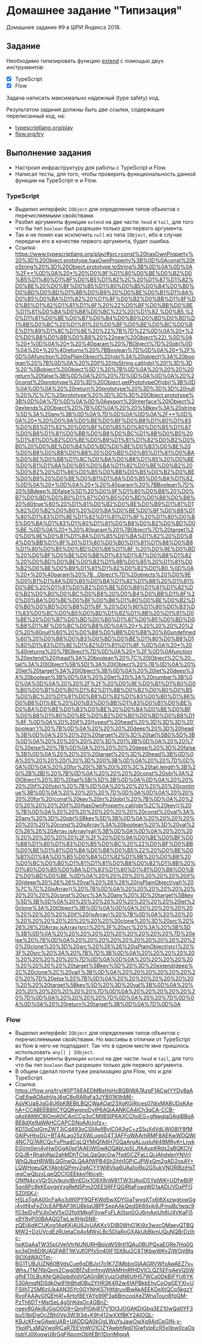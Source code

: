 # Домашнее задание "Типизация"

Домашнее задание #9 в ШРИ Яндекса 2018.

## Задание

Необходимо типизировать функцию [extend](https://gist.github.com/alt-j/9dae0e73b118370cf54f2d08a22e02de) с помощью двух инструментов:

- [x] TypeScript
- [x] Flow

Задача написать максимально надежный (type safety) код.

Результатом задания должны быть две ссылки, содержащие переписанный код, на:

- [typescriptlang.org/play](https://www.typescriptlang.org/play)
- [flow.org/try](https://flow.org/try)

## Выполнение задания

- Настроил инфраструктуру для работы с TypeScript и Flow.
- Написал тесты, для того, чтобы проверить функциональность данной функции на TypeScript-е и Flow.

### TypeScript

- Выделил интерфейс `IObject` для определения типов объектов с перечисляемыми свойствами.
- Разбил аргументы функции `extend` на две части: `head` и `tail`, для того что бы тип `boolean` был разрешен только для первого аргумента.
- Так и не понял как исключить `null` из типа `IObject`, ибо в случае передачи его в качестве первого аргумента, будет ошибка.
- Ссылка: https://www.typescriptlang.org/play/#src=const%20hasOwnProperty%20%3D%20Object.prototype.hasOwnProperty%3B%0D%0Aconst%20toString%20%3D%20Object.prototype.toString%3B%0D%0A%0D%0A%2F**%0D%0A%20*%20%D0%9F%D1%80%D0%BE%D0%B2%D0%B5%D1%80%D1%8F%D0%B5%D1%82%2C%20%D1%87%D1%82%D0%BE%20%D0%BF%D0%B5%D1%80%D0%B5%D0%B4%D0%B0%D0%BD%D0%BD%D1%8B%D0%B9%20%D0%BE%D0%B1%D1%8A%D0%B5%D0%BA%D1%82%20%D1%8F%D0%B2%D0%BB%D1%8F%D0%B5%D1%82%D1%81%D1%8F%20%22%D0%BF%D0%BB%D0%BE%D1%81%D0%BA%D0%B8%D0%BC%22%20(%D1%82.%D0%B5.%20%D1%81%D0%BE%D0%B7%D0%B4%D0%B0%D0%BD%D0%BD%D1%8B%D0%BC%20%D1%81%20%D0%BF%D0%BE%D0%BC%D0%BE%D1%89%D1%8C%D1%8E%20%22%7B%7D%22%0D%0A%20*%20%D0%B8%D0%BB%D0%B8%20%22new%20Object%22).%0D%0A%20*%0D%0A%20*%20%40param%20%7BObject%7D%20obj%0D%0A%20*%20%40returns%20%7BBoolean%7D%0D%0A%20*%2F%0D%0Afunction%20isPlainObject%20(obj%3A%20object)%3A%20boolean%20%7B%0D%0A%20%20if%20(toString.call(obj)%20!%3D%3D%20'%5Bobject%20Object%5D')%20%7B%0D%0A%20%20%20%20return%20false%3B%0D%0A%20%20%7D%0D%0A%0D%0A%20%20const%20prototype%20%3D%20Object.getPrototypeOf(obj)%3B%0D%0A%0D%0A%20%20return%20prototype%20%3D%3D%3D%20null%20%7C%7C%20prototype%20%3D%3D%3D%20Object.prototype%3B%0D%0A%7D%0D%0A%0D%0Aexport%20interface%20IObject%20extends%20Object%20%7B%0D%0A%20%20%5Bkey%3A%20string%5D%3A%20any%3B%0D%0A%7D%0D%0A%0D%0A%2F**%0D%0A%20*%20%D0%9A%D0%BE%D0%BF%D0%B8%D1%80%D1%83%D0%B5%D1%82%20%D0%BF%D0%B5%D1%80%D0%B5%D1%87%D0%B8%D1%81%D0%BB%D0%B8%D0%BC%D1%8B%D0%B5%20%D1%81%D0%B2%D0%BE%D0%B9%D1%81%D1%82%D0%B2%D0%B0%20%D0%BE%D0%B4%D0%BD%D0%BE%D0%B3%D0%BE%20%D0%B8%D0%BB%D0%B8%20%D0%BD%D0%B5%D1%81%D0%BA%D0%BE%D0%BB%D1%8C%D0%BA%D0%B8%D1%85%20%D0%BE%D0%B1%D1%8A%D0%B5%D0%BA%D1%82%D0%BE%D0%B2%20%D0%B2%20%D1%86%D0%B5%D0%BB%D0%B5%D0%B2%D0%BE%D0%B9%20%D0%BE%D0%B1%D1%8A%D0%B5%D0%BA%D1%82.%0D%0A%20*%0D%0A%20*%20%40param%20%7BBoolean%7D%20%5Bdeep%3Dfalse%5D%20%D0%9F%D1%80%D0%B8%20%D0%B7%D0%BD%D0%B0%D1%87%D0%B5%D0%BD%D0%B8%D0%B8%20%60true%60%20%D1%81%D0%B2%D0%BE%D0%B9%D1%81%D1%82%D0%B2%D0%B0%20%D0%BA%D0%BE%D0%BF%D0%B8%D1%80%D1%83%D1%8E%D1%82%D1%81%D1%8F%20%D1%80%D0%B5%D0%BA%D1%83%D1%80%D1%81%D0%B8%D0%B2%D0%BD%D0%BE.%0D%0A%20*%20%40param%20%7BObject%7D%20target%20%D0%9E%D0%B1%D1%8A%D0%B5%D0%BA%D1%82%20%D0%B4%D0%BB%D1%8F%20%D1%80%D0%B0%D1%81%D1%88%D0%B8%D1%80%D0%B5%D0%BD%D0%B8%D1%8F.%20%D0%9E%D0%BD%20%D0%BF%D0%BE%D0%BB%D1%83%D1%87%D0%B8%D1%82%20%D0%BD%D0%BE%D0%B2%D1%8B%D0%B5%20%D1%81%D0%B2%D0%BE%D0%B9%D1%81%D1%82%D0%B2%D0%B0.%0D%0A%20*%20%40param%20%7B...Object%7D%20objects%20%D0%9E%D0%B1%D1%8A%D0%B5%D0%BA%D1%82%D1%8B%20%D1%81%D0%BE%20%D1%81%D0%B2%D0%BE%D0%B9%D1%81%D1%82%D0%B2%D0%B0%D0%BC%D0%B8%20%D0%B4%D0%BB%D1%8F%20%D0%BA%D0%BE%D0%BF%D0%B8%D1%80%D0%BE%D0%B2%D0%B0%D0%BD%D0%B8%D1%8F.%20%D0%90%D1%80%D0%B3%D1%83%D0%BC%D0%B5%D0%BD%D1%82%D1%8B%20%D1%81%D0%BE%20%D0%B7%D0%BD%D0%B0%D1%87%D0%B5%D0%BD%D0%B8%D1%8F%D0%BC%D0%B8%0D%0A%20*%20%20%20%20%20%20%60null%60%20%D0%B8%D0%BB%D0%B8%20%60undefined%60%20%D0%B8%D0%B3%D0%BD%D0%BE%D1%80%D0%B8%D1%80%D1%83%D1%8E%D1%82%D1%81%D1%8F.%0D%0A%20*%20%40returns%20%7BObject%7D%0D%0A%20*%2F%0D%0Afunction%20extend%20(head%3A%20boolean%20%7C%20IObject%2C%20...tail%3A%20IObject%5B%5D)%3A%20IObject%20%7B%0D%0A%20%20let%20target%3A%20IObject%3B%0D%0A%20%20let%20deep%3A%20boolean%3B%0D%0A%20%20let%20i%3A%20number%3B%0D%0A%0D%0A%20%20%2F%2F%20%D0%9E%D0%B1%D1%80%D0%B0%D0%B1%D0%B0%D1%82%D1%8B%D0%B2%D0%B0%D0%B5%D0%BC%20%D1%81%D0%B8%D1%82%D1%83%D0%B0%D1%86%D0%B8%D1%8E%20%D0%B3%D0%BB%D1%83%D0%B1%D0%BE%D0%BA%D0%BE%D0%B3%D0%BE%20%D0%BA%D0%BE%D0%BF%D0%B8%D1%80%D0%BE%D0%B2%D0%B0%D0%BD%D0%B8%D1%8F.%0D%0A%20%20if%20(typeof%20head%20%3D%3D%3D%20'boolean')%20%7B%0D%0A%20%20%20%20deep%20%3D%20head%3B%0D%0A%20%20%20%20target%20%3D%20tail%5B0%5D%3B%0D%0A%20%20%20%20i%20%3D%201%3B%0D%0A%20%20%7D%20else%20%7B%0D%0A%20%20%20%20deep%20%3D%20false%3B%0D%0A%20%20%20%20target%20%3D%20head%3B%0D%0A%20%20%20%20i%20%3D%200%3B%0D%0A%20%20%7D%0D%0A%0D%0A%20%20for%20(%3B%20i%20%3C%20tail.length%3B%20i%2B%2B)%20%7B%0D%0A%20%20%20%20const%20obj%3A%20IObject%20%3D%20tail%5Bi%5D%3B%0D%0A%0D%0A%20%20%20%20if%20(!obj)%20%7B%0D%0A%20%20%20%20%20%20continue%3B%0D%0A%20%20%20%20%7D%0D%0A%0D%0A%20%20%20%20for%20(const%20key%20in%20obj)%20%7B%0D%0A%20%20%20%20%20%20if%20(hasOwnProperty.call(obj%2C%20key))%20%7B%0D%0A%20%20%20%20%20%20%20%20const%20val%3A%20any%20%3D%20obj%5Bkey%5D%3B%0D%0A%20%20%20%20%20%20%20%20const%20isArray%3A%20boolean%20%3D%20val%20%26%26%20Array.isArray(val)%3B%0D%0A%0D%0A%20%20%20%20%20%20%20%20%2F%2F%20%D0%9A%D0%BE%D0%BF%D0%B8%D1%80%D1%83%D0%B5%D0%BC%20%22%D0%BF%D0%BB%D0%BE%D1%81%D0%BA%D0%B8%D0%B5%22%20%D0%BE%D0%B1%D1%8A%D0%B5%D0%BA%D1%82%D1%8B%20%D0%B8%20%D0%BC%D0%B0%D1%81%D1%81%D0%B8%D0%B2%D1%8B%20%D1%80%D0%B5%D0%BA%D1%83%D1%80%D1%81%D0%B8%D0%B2%D0%BD%D0%BE.%0D%0A%20%20%20%20%20%20%20%20if%20(deep%20%26%26%20val%20%26%26%20(isPlainObject(val)%20%7C%7C%20isArray))%20%7B%0D%0A%20%20%20%20%20%20%20%20%20%20const%20src%3A%20any%20%3D%20target%5Bkey%5D%3B%0D%0A%20%20%20%20%20%20%20%20%20%20let%20clone%3A%20IObject%3B%0D%0A%0D%0A%20%20%20%20%20%20%20%20%20%20if%20(isArray)%20%7B%0D%0A%20%20%20%20%20%20%20%20%20%20%20%20clone%20%3D%20src%20%26%26%20Array.isArray(src)%20%3F%20src%20%3A%20%5B%5D%3B%0D%0A%20%20%20%20%20%20%20%20%20%20%7D%20else%20%7B%0D%0A%20%20%20%20%20%20%20%20%20%20%20%20clone%20%3D%20src%20%26%26%20isPlainObject(src)%20%3F%20src%20%3A%20%7B%7D%3B%0D%0A%20%20%20%20%20%20%20%20%20%20%7D%0D%0A%0D%0A%20%20%20%20%20%20%20%20%20%20target%5Bkey%5D%20%3D%20extend(deep%2C%20clone%2C%20val)%3B%0D%0A%20%20%20%20%20%20%20%20%7D%20else%20%7B%0D%0A%20%20%20%20%20%20%20%20%20%20target%5Bkey%5D%20%3D%20val%3B%0D%0A%20%20%20%20%20%20%20%20%7D%0D%0A%20%20%20%20%20%20%7D%0D%0A%20%20%20%20%7D%0D%0A%20%20%7D%0D%0A%0D%0A%20%20return%20target%3B%0D%0A%7D%0D%0A

### Flow

- Выделил интерфейс `IObject` для определения типов объектов с перечисляемыми свойствами. Но массивы в отличии от TypeScript во flow в него не подпадают. Так что в одном месте мне пришлось использовать `any[] | IObject`.
- Разбил аргументы функции `extend` на две части: `head` и `tail`, для того что бы тип `boolean` был разрешен только для первого аргумента.
- В общем сделал почти туже реализацию для Flow, что и для TypeScript.
- Ссылка: https://flow.org/try/#0PTAEAEDMBsHsHcBQBjWA7AzgF1ACwIYYDy8aACgE6wAOAphVgJ6gC8oRARgFa3JYB01KllhM6-AsVKUa9JgG4U6bKBEBlLBQCWaAOat23XgKGjRjces07dixMABUDxKAehA+CCABEEB8IICYQQKwgnoDyIP6AQiAANKCA4iCh3qCA-CCB-oAsIIAMIIC8IOmA0iCAnCCg3oCMIIBSIP6AXCChoEG+gNwgIaGAgiBBoABE8dXe9aWAHCCAPCDNoAAUofz+-KD13oDsIGmZWT3jCd493oCSIIAyIIByIC0A3gC+zS5uXdVdLWi08IY8fM0AlPyHhxDU+BT4ALag25zXWLugsG4T3AFFoWAArhRMF8AEKwWDQWj4NC7Q7ARCQcFoPhadCgLQYMjQfA6H7GQaArgALiuxluNI48MRyK+LnxkEGVm0en4yHw0GgA0pt1AAEIWGwAOQAbUp5LJfAAupKRds2aBQKCIVDQJB+RhaIoNai2ahMDhTCIxLQaQqcGw7fxdGCZFaLLQiJAhdxbnYNVrIWhQJbzHRWBLQGhwQLQAAfWPB4Sh2jhh1GPiCJPWxQm2gAD2osAY+LQWHoeuQKYAknbQPmy2gACYYWl8Vka6UAa1ojBp2G5ukVNORjBziHsTiegCwQbzxLqeQDCIGEEkkol16icell-ONfN4cvVQr5UvlkulvIBmEDix1O6X8nW81TW3UAoiD5YplWK+UDfwBiIP5qn8Pc8kKEpygeVxgReN5Pm2OEESRFFQGlRtaFoagWD1aADUVDxPFOSZ0lSKJ-HSLpTgAA00cFaAo3d90PY9QFKWd5wXDYGiaTwygXTx6i6XxzwgtxwGgj4vjtf4sFeZ0cEAPBAP3KUBklqUBPFSepAAkQedSK6IIxjk9JFmqBc1wqc9fG3eiDyPVJhOeV5xO2fgXMkgF0ywFsFLA0IsnGOJ6mAxjUh6U4VKaFi5x8Y8yP00BAAQQTwLwXHpSN8-zQEI4jdKCUKng1AqKKjAU6JvUAKKxVDIB0WhG1Ki9z3wxcOMaeyQTBQMW2+DzUVcdEzRUetaCbAxMWxLBcSDIaRoGXAkUbBkmUQuNQBrDzIhc-hpK0aAaTW35pUVelVtrNUNURHBpIoWS9rtI1QAu0BUPQxaEORe7Hq0Gko3eDh6D9UAQFABT1IKVJfOPfx5n40IF1SX8ui2C8TIKbwWKvZjWOijI9Ig9lOXdWAOTm-BG1TUBJUZN60BVdsCue6gDBJxt7o1K7ZIMbboGlAAGRVWfxAwAEZ7v+WhsJTM76bQxm2Cwg0BfZsEmfmgWtAMHnRfHDVICLQZ5EFgAeVQSWgfhET0LBcANrQAGpbdVdVQAGnBKVujzOdN6UtH57WCq0DkBlFYU6YK530AmqNDSdk0w91ihBhd0Bu2YHR3K4R2w41APBkkEhyCoOgGEYXl+UFSlIhT25M6zjUk4AN35Yc0GYNhKS7HtfdruvlBwAkAEEKDeXtQCp5kgzYRvoFAAAyGfQEH4f+AHof8EYAYp99P3a6BmcoqXeZWnaToun8fpQM-PzTh6DT+MstSeL4gShKdsOc4GBnZ-nqev8GAkiRJGgO0G9+QinjPiDAi817V1Dt3JOGAKDIGbq3E210wQd0YF3bu51lbIDgOcZBh0Vp3W3t3d+K9h412wXXfBKY2AIOQL-KBJcKFrwGAwkUAB+UADDQA0kOgLWuYsJawOwXg9AdCeGIN-v-YkpIPLsMQVwqRjCaR7EEVnWO1ClZYAwbhNg01GwfxlpEcR5xIibw0caOsIipbYJ0XogwU8rGgF6pomObItEBh1DonMiggA
